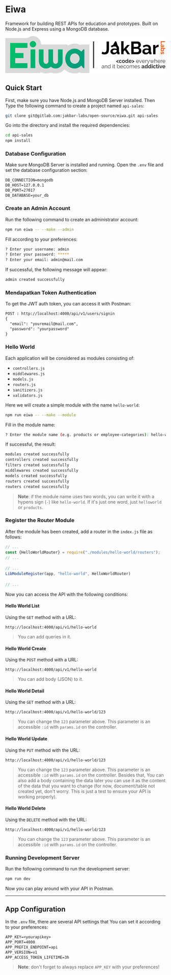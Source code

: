 # Eiwa
Framework for building REST APIs for education and prototypes.
Built on Node.js and Express using a MongoDB database.

![brand.svg](brand.svg)

## Quick Start

First, make sure you have Node.js and MongoDB Server installed. Then
Type the following command to create a project named `api-sales`:

```bash
git clone git@gitlab.com:jakbar-labs/open-source/eiwa.git api-sales
```

Go into the directory and install the required dependencies:

```bash
cd api-sales
npm install
```

### Database Configuration

Make sure MongoDB Server is installed and running.
Open the `.env` file and set the database configuration section:

```
DB_CONNECTION=mongodb
DB_HOST=127.0.0.1
DB_PORT=27017
DB_DATABASE=your_db
```

### Create an Admin Account

Run the following command to create an administrator account:

```bash
npm run eiwa -- --make --admin
```

Fill according to your preferences:

```bash
? Enter your username: admin
? Enter your password: *****
? Enter your email: admin@mail.com
```

If successful, the following message will appear:

```bash
admin created successfully
```

### Mendapatkan Token Authentication

To get the JWT auth token, you can access it with Postman:

```
POST : http://localhost:4000/api/v1/users/signin  
{
  "email": "youremail@mail.com",
  "password": "yourpassword"
}
```

### Hello World

Each application will be considered as modules consisting of:

- `controllers.js` 
- `middlewares.js`
- `models.js`
- `routers.js`
- `sanitizers.js`
- `validators.js`

Here we will create a simple module with the name `hello-world`:

```bash
npm run eiwa -- --make --module
```

Fill in the module name:

```bash
? Enter the module name (e.g. products or employee-categories): hello-world
```

If successful, the result:

```bash 
modules created successfully
controllers created successfully
filters created successfully
middlewares created successfully
models created successfully
routers created successfully
routers created successfully
```

> **Note**: if the module name uses two words, you can write it with a hypens sign (`-`)
> like `hello-world`. If it's just one word, just `helloworld` or `products`.

### Register the Router Module

After the module has been created, add a router in the `index.js` file as follows:

```js
// ...
const {HelloWorldRouter} = require("./modules/hello-world/routers");
// ...

// ...
LibModuleRegister(app, "hello-world", HelloWorldRouter)

// ...
```

Now you can access the API with the following conditions:

#### Hello World List

Using the `GET` method with a URL:

```
http://localhost:4000/api/v1/hello-world
```

> You can add queries in it.

#### Hello World Create

Using the `POST` method with a URL:

```
http://localhost:4000/api/v1/hello-world
```

> You can add body (JSON) to it.

#### Hello World Detail

Using the `GET` method with a URL:

```
http://localhost:4000/api/v1/hello-world/123
```

> You can change the `123` parameter above.
> This parameter is an accessible `:id`
> with `params.id` on the controller.

#### Hello World Update

Using the `PUT` method with the URL:

```
http://localhost:4000/api/v1/hello-world/123
```

> You can change the `123` parameter above.
> This parameter is an accessible `:id`
> with `params.id` on the controller. Besides that,
> You can also add a body containing the data
> later you can use it as the content of the data
> that you want to change (for now, document/table
> not created yet, don't worry. This is just a test
> to ensure your API is working properly).

#### Hello World Delete

Using the `DELETE` method with the URL:

```
http://localhost:4000/api/v1/hello-world/123
```

> You can change the `123` parameter above.
> This parameter is an accessible `:id`
> with `params.id` on the controller.

### Running Development Server

Run the following command to run the development server:

```bash
npm run dev
```

Now you can play around with your API in Postman.

----

## App Configuration

In the `.env` file, there are several API settings that
You can set it according to your preferences:

```
APP_KEY=<yourapikey>
APP_PORT=4000
APP_PREFIX_ENDPOINT=api
APP_VERSION=v1
APP_ACCESS_TOKEN_LIFETIME=3h
```

> **Note**: don't forget to always replace `APP_KEY` with
> your preferences!


